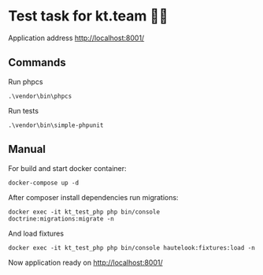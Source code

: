 # Test task for kt.team 👨‍💻

Application address [http://localhost:8001/](http://localhost:8001/)

## Commands
Run phpcs

```shell script
.\vendor\bin\phpcs
```

Run tests

```shell script
.\vendor\bin\simple-phpunit
```

## Manual
For build and start docker container:
```shell script
docker-compose up -d
```

After composer install dependencies run migrations:

```shell script
docker exec -it kt_test_php php bin/console doctrine:migrations:migrate -n
```

And load fixtures

```
docker exec -it kt_test_php php bin/console hautelook:fixtures:load -n
```

Now application ready on [http://localhost:8001/](http://localhost:8001/)
